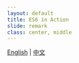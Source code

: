```yaml
---
layout: default
title: ES6 in Action
slide: remark
class: center, middle
---
```


<p class="languages">
	<a href="README.en.md" hreflang="en">English</a> |
	<a href="README.md" hreflang="zh-Hans-cmn-x-hax">中文</a>
</p>

<script>
document.querySelector('.languages').addEventListener('click', function (event) {
	if (event.target.tagName.toUpperCase() === 'A') {
		event.preventDefault()
		history.pushState(
			event.target.href,
			event.target.title || event.target.textContent,
			{
				remark: true,
				url: event.target.href,
			}
		)
		openSlide(event.target.href)
	}
})

addEventListener('popstate', function (event) {
	if (event.data && event.data.remark) {
		openSlide(event.data.url)
	}
})

var slideshow
function openSlide(url) {
	slideshow = remark.create({sourceUrl: url})
}
</script>
